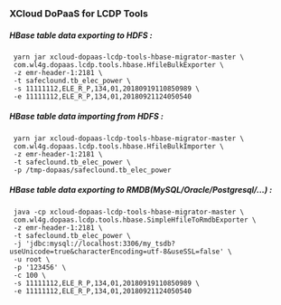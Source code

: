 ### XCloud DoPaaS for LCDP Tools


##### HBase table data exporting to HDFS :
```
 yarn jar xcloud-dopaas-lcdp-tools-hbase-migrator-master \
 com.wl4g.dopaas.lcdp.tools.hbase.HfileBulkExporter \
 -z emr-header-1:2181 \
 -t safeclound.tb_elec_power \
 -s 11111112,ELE_R_P,134,01,20180919110850989 \
 -e 11111112,ELE_R_P,134,01,20180921124050540
```

##### HBase table data importing from HDFS :
```
 yarn jar xcloud-dopaas-lcdp-tools-hbase-migrator-master \
 com.wl4g.dopaas.lcdp.tools.hbase.HfileBulkImporter \
 -z emr-header-1:2181 \
 -t safeclound.tb_elec_power \
 -p /tmp-dopaas/safeclound.tb_elec_power
```

##### HBase table data exporting to RMDB(MySQL/Oracle/Postgresql/...) :
```
 java -cp xcloud-dopaas-lcdp-tools-hbase-migrator-master \
 com.wl4g.dopaas.lcdp.tools.hbase.SimpleHfileToRmdbExporter \
 -z emr-header-1:2181 \
 -t safeclound.tb_elec_power \
 -j 'jdbc:mysql://localhost:3306/my_tsdb?useUnicode=true&characterEncoding=utf-8&useSSL=false' \
 -u root \
 -p '123456' \
 -c 100 \
 -s 11111112,ELE_R_P,134,01,20180919110850989 \
 -e 11111112,ELE_R_P,134,01,20180921124050540
```


